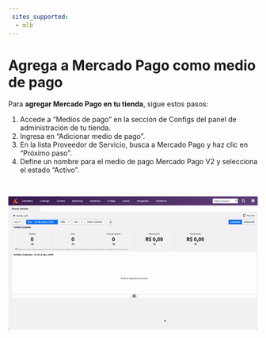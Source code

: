 ```yaml
---
 sites_supported:
  - mlb
---
```


# Agrega a Mercado Pago como medio de pago

Para **agregar Mercado Pago en tu tienda**, sigue estos pasos:

1. Accede a “Medios de pago” en la sección de Configs del panel de administración de tu tienda. 
1. Ingresa en “Adicionar medio de pago”.
1. En la lista Proveedor de Servicio, busca a Mercado Pago y haz clic en “Próximo paso”.
1. Define un nombre para el medio de pago Mercado Pago V2 y selecciona el estado “Activo”.
<p>&nbsp;</p>

![LINX Configuracao](/images/linx/linx_adicione_meio_pagamento-1.gif)
<p>&nbsp;</p>